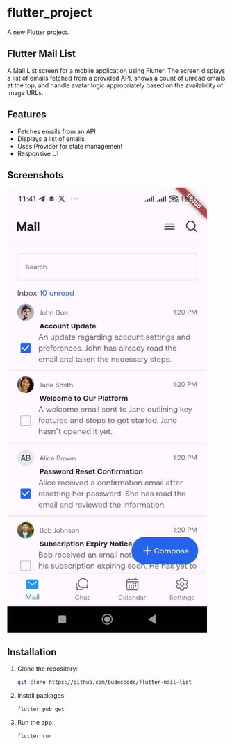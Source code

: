 # flutter_project

A new Flutter project.

## Flutter Mail List

A Mail List screen for a mobile application using Flutter. The screen displays a
list of emails fetched from a provided API, shows a count of unread emails at the top, and handle
avatar logic appropriately based on the availability of image URLs.

## Features

- Fetches emails from an API
- Displays a list of emails
- Uses Provider for state management
- Responsive UI

## Screenshots

![Email List Screenshot](./screenshots/home.jpeg)

## Installation

1. Clone the repository:
   ```bash
   git clone https://github.com/budescode/flutter-mail-list

2. Install packages:
   ```bash
   flutter pub get

3. Run the app:
   ```bash
   flutter run
      
